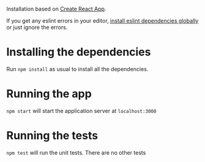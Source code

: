 Installation based on [Create React App](https://github.com/facebookincubator/create-react-app).

If you get any eslint errors in your editor, [install eslint dependencies globally](https://github.com/facebookincubator/create-react-app/blob/master/template/README.md#displaying-lint-output-in-the-editor) or just ignore the errors.

# Installing the dependencies
Run `npm install` as usual to install all the dependencies.

# Running the app
`npm start` will start the application server at `localhost:3000`

# Running the tests
`npm test` will run the unit tests. There are no other tests

